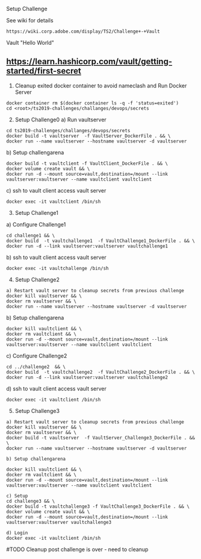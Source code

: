 Setup Challenge

See wiki for details
```
https://wiki.corp.adobe.com/display/TS2/Challenge+-+Vault
```


Vault "Hello World"
## https://learn.hashicorp.com/vault/getting-started/first-secret

1. Cleanup exited docker container to avoid nameclash and Run Docker Server

```
docker container rm $(docker container ls -q -f 'status=exited')
cd <root>/ts2019-challenges/challanges/devops/secrets
```

2. Setup Challenge0
a) Run vaultserver
```
cd ts2019-challenges/challanges/devops/secrets
docker build -t vaultserver  -f VaultServer_DockerFile . && \
docker run --name vaultserver --hostname vaultserver -d vaultserver
```

b) Setup challengarena
```
docker build -t vaultclient -f VaultClient_DockerFile . && \
docker volume create vault && \
docker run -d --mount source=vault,destination=/mount --link vaultserver:vaultserver --name vaultclient vaultclient
```
c) ssh to vault client access vault server
```
docker exec -it vaultclient /bin/sh
```


3. Setup Challenge1

a) Configure Challenge1
```
cd challenge1 && \
docker build  -t vaultchallenge1  -f VaultChallenge1_DockerFile . && \
docker run -d --link vaultserver:vaultserver vaultchallenge1
```
b) ssh to vault client access vault server
```
docker exec -it vaultchallenge /bin/sh
```

4. Setup Challenge2

```
a) Restart vault server to cleanup secrets from previous challenge
docker kill vaultserver && \
docker rm vaultserver && \
docker run --name vaultserver --hostname vaultserver -d vaultserver
```
b) Setup challengarena
```
docker kill vaultclient && \
docker rm vaultclient && \
docker run -d --mount source=vault,destination=/mount --link vaultserver:vaultserver --name vaultclient vaultclient
```
c) Configure Challenge2
```
cd ../challenge2  && \
docker build  -t vaultchallenge2  -f VaultChallenge2_DockerFile . && \
docker run -d --link vaultserver:vaultserver vaultchallenge2
```
d) ssh to vault client access vault server
```
docker exec -it vaultclient /bin/sh
```


5. Setup Challenge3

```
a) Restart vault server to cleanup secrets from previous challenge
docker kill vaultserver && \
docker rm vaultserver && \
docker build -t vaultserver  -f VaultServer_Challenge3_DockerFile . && \ 
docker run --name vaultserver --hostname vaultserver -d vaultserver

b) Setup challengarena

docker kill vaultclient && \
docker rm vaultclient && \
docker run -d --mount source=vault,destination=/mount --link vaultserver:vaultserver --name vaultclient vaultclient

c) Setup  
cd challenge3 && \
docker build -t vaultchallenge3 -f VaultChallenge3_DockerFile . && \
docker volume create vault && \
docker run -d --mount source=vault,destination=/mount --link vaultserver:vaultserver vaultchallenge3

d) Login
docker exec -it vaultclient /bin/sh

```


#TODO Cleanup post challenge is over - need to cleanup
